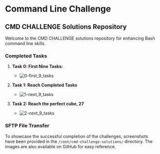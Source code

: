 # Command Line Challenge

## CMD CHALLENGE Solutions Repository

Welcome to the CMD CHALLENGE solutions repository for enhancing Bash command line skills.

### Completed Tasks

1. **Task 0: First Nine Tasks:**
   - ![0-first_9_tasks](https://github.com/emaoumaima/alx-system_engineering-devops/assets/58479472/6a4df621-e841-4175-9d70-8a4c68db29e3)

2. **Task 1: Reach Completed Tasks**
   - ![1-next_9_tasks](https://github.com/emaoumaima/alx-system_engineering-devops/assets/58479472/dccf6502-06df-4b9b-8525-3b47dce826f6)

3. **Task 2: Reach the perfect cube, 27**
   - ![2-next_9_tasks](https://github.com/emaoumaima/alx-system_engineering-devops/assets/58479472/81998e65-23b2-4b8c-be5f-788312a687e9)

### SFTP File Transfer

To showcase the successful completion of the challenges, screenshots have been provided in the `/root/cmd-challenge-solutions/` directory. The images are also available on GitHub for easy reference.
